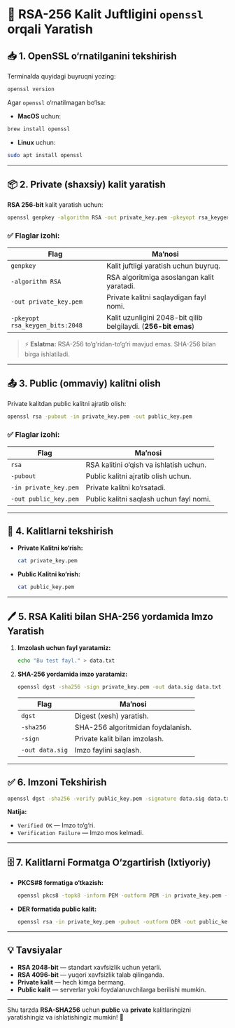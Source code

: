 # 🔐 RSA-256 Kalit Juftligini `openssl` orqali Yaratish

## 📥 1. OpenSSL o‘rnatilganini tekshirish

Terminalda quyidagi buyruqni yozing:

```bash
openssl version
```

Agar `openssl` o‘rnatilmagan bo‘lsa:

- **MacOS** uchun:

```bash
brew install openssl
```

- **Linux** uchun:

```bash
sudo apt install openssl
```

---

## 📦 2. Private (shaxsiy) kalit yaratish

**RSA 256-bit** kalit yaratish uchun:

```bash
openssl genpkey -algorithm RSA -out private_key.pem -pkeyopt rsa_keygen_bits:2048
```

### ✅ Flaglar izohi:

| **Flag**                      | **Ma’nosi**                                                  |
|-------------------------------|-------------------------------------------------------------|
| `genpkey`                      | Kalit juftligi yaratish uchun buyruq.                        |
| `-algorithm RSA`               | RSA algoritmiga asoslangan kalit yaratadi.                   |
| `-out private_key.pem`         | Private kalitni saqlaydigan fayl nomi.                       |
| `-pkeyopt rsa_keygen_bits:2048` | Kalit uzunligini 2048-bit qilib belgilaydi. (**256-bit emas**) |

> ⚡ **Eslatma:** RSA-256 to‘g‘ridan-to‘g‘ri mavjud emas. SHA-256 bilan birga ishlatiladi.

---

## 📤 3. Public (ommaviy) kalitni olish

Private kalitdan public kalitni ajratib olish:

```bash
openssl rsa -pubout -in private_key.pem -out public_key.pem
```

### ✅ Flaglar izohi:

| **Flag**               | **Ma’nosi**                                |
|------------------------|--------------------------------------------|
| `rsa`                   | RSA kalitini o‘qish va ishlatish uchun.    |
| `-pubout`               | Public kalitni ajratib olish uchun.        |
| `-in private_key.pem`   | Private kalitni ko‘rsatadi.               |
| `-out public_key.pem`   | Public kalitni saqlash uchun fayl nomi.   |

---

## 🔑 4. Kalitlarni tekshirish

- **Private Kalitni ko‘rish:**

  ```bash
  cat private_key.pem
  ```

- **Public Kalitni ko‘rish:**

  ```bash
  cat public_key.pem
  ```

---

## 🖊️ 5. RSA Kaliti bilan SHA-256 yordamida Imzo Yaratish

1. **Imzolash uchun fayl yaratamiz:**

   ```bash
   echo "Bu test fayl." > data.txt
   ```

2. **SHA-256 yordamida imzo yaratamiz:**

   ```bash
   openssl dgst -sha256 -sign private_key.pem -out data.sig data.txt
   ```

   | **Flag**        | **Ma’nosi**                         |
      |-----------------|--------------------------------------|
   | `dgst`          | Digest (xesh) yaratish.              |
   | `-sha256`       | SHA-256 algoritmidan foydalanish.    |
   | `-sign`         | Private kalit bilan imzolash.        |
   | `-out data.sig` | Imzo faylini saqlash.                |

---

## ✅ 6. Imzoni Tekshirish

```bash
openssl dgst -sha256 -verify public_key.pem -signature data.sig data.txt
```

**Natija:**

- `Verified OK` — Imzo to‘g‘ri.
- `Verification Failure` — Imzo mos kelmadi.

---

## 🗄️ 7. Kalitlarni Formatga O‘zgartirish (Ixtiyoriy)

- **PKCS#8 formatiga o‘tkazish:**

  ```bash
  openssl pkcs8 -topk8 -inform PEM -outform PEM -in private_key.pem -out private_key_pkcs8.pem -nocrypt
  ```

- **DER formatida public kalit:**

  ```bash
  openssl rsa -in private_key.pem -pubout -outform DER -out public_key.der
  ```

---

## 💡 Tavsiyalar

- **RSA 2048-bit** — standart xavfsizlik uchun yetarli.
- **RSA 4096-bit** — yuqori xavfsizlik talab qilinganda.
- **Private kalit** — hech kimga bermang.
- **Public kalit** — serverlar yoki foydalanuvchilarga berilishi mumkin.

---

Shu tarzda **RSA-SHA256** uchun **public** va **private** kalitlaringizni yaratishingiz va ishlatishingiz mumkin! 🚀

